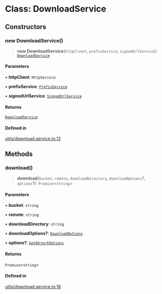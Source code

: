# Class: DownloadService

## Constructors

### new DownloadService()

> **new DownloadService**(`httpClient`, `prefixService`, `signedUrlService`): [`DownloadService`](DownloadService.md)

#### Parameters

• **httpClient**: `HttpService`

• **prefixService**: [`PrefixService`](PrefixService.md)

• **signedUrlService**: [`SignedUrlService`](SignedUrlService.md)

#### Returns

[`DownloadService`](DownloadService.md)

#### Defined in

[utils/download.service.ts:12](https://github.com/LabO8/nestjs-s3/blob/306023e15fcb498533a66fc2f9b000dc61a2bf64/src/utils/download.service.ts#L12)

## Methods

### download()

> **download**(`bucket`, `remote`, `downloadDirectory`, `downloadOptions`?, `options`?): `Promise`\<`string`\>

#### Parameters

• **bucket**: `string`

• **remote**: `string`

• **downloadDirectory**: `string`

• **downloadOptions?**: [`DownloadOptions`](../type-aliases/DownloadOptions.md)

• **options?**: [`GetObjectOptions`](../type-aliases/GetObjectOptions.md)

#### Returns

`Promise`\<`string`\>

#### Defined in

[utils/download.service.ts:18](https://github.com/LabO8/nestjs-s3/blob/306023e15fcb498533a66fc2f9b000dc61a2bf64/src/utils/download.service.ts#L18)
